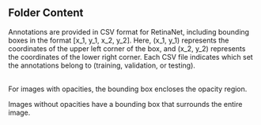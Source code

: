 <h2>Folder Content</h2>
Annotations are provided in CSV format for RetinaNet, including bounding boxes in the format [x_1, y_1, x_2, y_2]. Here, (x_1, y_1) represents the coordinates of the upper left corner of the box, and (x_2, y_2) represents the coordinates of the lower right corner. Each CSV file indicates which set the annotations belong to (training, validation, or testing).<br><br>

For images with opacities, the bounding box encloses the opacity region.<br>

Images without opacities have a bounding box that surrounds the entire image.
